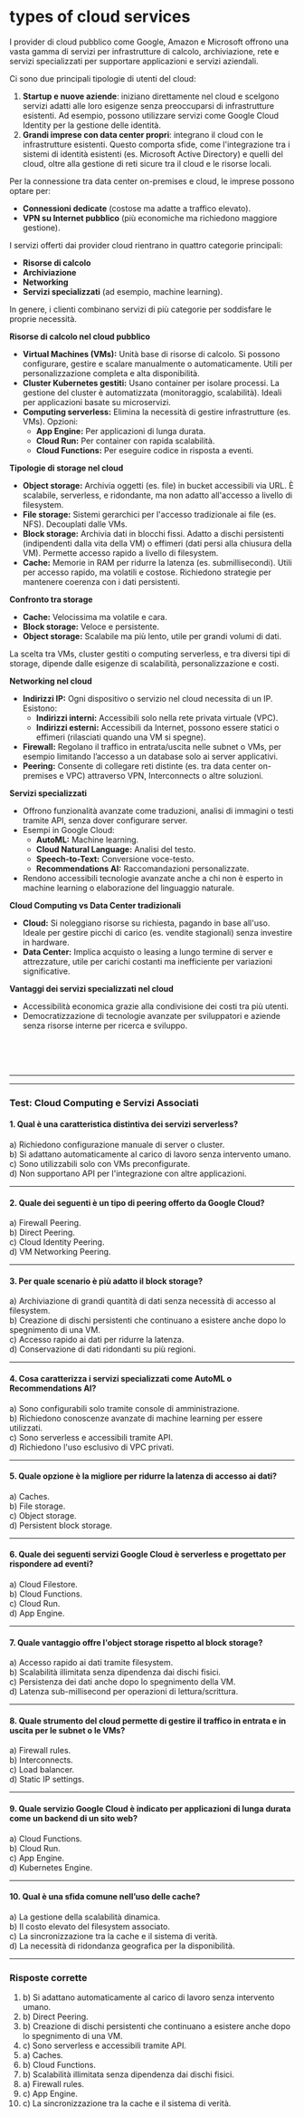 # types of cloud services

I provider di cloud pubblico come Google, Amazon e Microsoft offrono una vasta gamma di servizi per infrastrutture di calcolo, archiviazione, rete e servizi specializzati per supportare applicazioni e servizi aziendali. 

Ci sono due principali tipologie di utenti del cloud:  
1. **Startup e nuove aziende**: iniziano direttamente nel cloud e scelgono servizi adatti alle loro esigenze senza preoccuparsi di infrastrutture esistenti. Ad esempio, possono utilizzare servizi come Google Cloud Identity per la gestione delle identità.  
2. **Grandi imprese con data center propri**: integrano il cloud con le infrastrutture esistenti. Questo comporta sfide, come l'integrazione tra i sistemi di identità esistenti (es. Microsoft Active Directory) e quelli del cloud, oltre alla gestione di reti sicure tra il cloud e le risorse locali.

Per la connessione tra data center on-premises e cloud, le imprese possono optare per:  
- **Connessioni dedicate** (costose ma adatte a traffico elevato).  
- **VPN su Internet pubblico** (più economiche ma richiedono maggiore gestione).

I servizi offerti dai provider cloud rientrano in quattro categorie principali:  
- **Risorse di calcolo**  
- **Archiviazione**  
- **Networking**  
- **Servizi specializzati** (ad esempio, machine learning).

In genere, i clienti combinano servizi di più categorie per soddisfare le proprie necessità.





**Risorse di calcolo nel cloud pubblico**  
- **Virtual Machines (VMs):** Unità base di risorse di calcolo. Si possono configurare, gestire e scalare manualmente o automaticamente. Utili per personalizzazione completa e alta disponibilità.  
- **Cluster Kubernetes gestiti:** Usano container per isolare processi. La gestione del cluster è automatizzata (monitoraggio, scalabilità). Ideali per applicazioni basate su microservizi.  
- **Computing serverless:** Elimina la necessità di gestire infrastrutture (es. VMs). Opzioni:  
  - **App Engine:** Per applicazioni di lunga durata.  
  - **Cloud Run:** Per container con rapida scalabilità.  
  - **Cloud Functions:** Per eseguire codice in risposta a eventi.

**Tipologie di storage nel cloud**  
- **Object storage:** Archivia oggetti (es. file) in bucket accessibili via URL. È scalabile, serverless, e ridondante, ma non adatto all'accesso a livello di filesystem.  
- **File storage:** Sistemi gerarchici per l'accesso tradizionale ai file (es. NFS). Decouplati dalle VMs.  
- **Block storage:** Archivia dati in blocchi fissi. Adatto a dischi persistenti (indipendenti dalla vita della VM) o effimeri (dati persi alla chiusura della VM). Permette accesso rapido a livello di filesystem.  
- **Cache:** Memorie in RAM per ridurre la latenza (es. submillisecondi). Utili per accesso rapido, ma volatili e costose. Richiedono strategie per mantenere coerenza con i dati persistenti.

**Confronto tra storage**  
- **Cache:** Velocissima ma volatile e cara.  
- **Block storage:** Veloce e persistente.  
- **Object storage:** Scalabile ma più lento, utile per grandi volumi di dati.  

La scelta tra VMs, cluster gestiti o computing serverless, e tra diversi tipi di storage, dipende dalle esigenze di scalabilità, personalizzazione e costi.



**Networking nel cloud**  
- **Indirizzi IP:** Ogni dispositivo o servizio nel cloud necessita di un IP. Esistono:  
  - **Indirizzi interni:** Accessibili solo nella rete privata virtuale (VPC).  
  - **Indirizzi esterni:** Accessibili da Internet, possono essere statici o effimeri (rilasciati quando una VM si spegne).  
- **Firewall:** Regolano il traffico in entrata/uscita nelle subnet o VMs, per esempio limitando l’accesso a un database solo ai server applicativi.  
- **Peering:** Consente di collegare reti distinte (es. tra data center on-premises e VPC) attraverso VPN, Interconnects o altre soluzioni.

**Servizi specializzati**  
- Offrono funzionalità avanzate come traduzioni, analisi di immagini o testi tramite API, senza dover configurare server.  
- Esempi in Google Cloud:  
  - **AutoML:** Machine learning.  
  - **Cloud Natural Language:** Analisi del testo.  
  - **Speech-to-Text:** Conversione voce-testo.  
  - **Recommendations AI:** Raccomandazioni personalizzate.  
- Rendono accessibili tecnologie avanzate anche a chi non è esperto in machine learning o elaborazione del linguaggio naturale.

**Cloud Computing vs Data Center tradizionali**  
- **Cloud:** Si noleggiano risorse su richiesta, pagando in base all'uso. Ideale per gestire picchi di carico (es. vendite stagionali) senza investire in hardware.  
- **Data Center:** Implica acquisto o leasing a lungo termine di server e attrezzature, utile per carichi costanti ma inefficiente per variazioni significative.  

**Vantaggi dei servizi specializzati nel cloud**  
- Accessibilità economica grazie alla condivisione dei costi tra più utenti.  
- Democratizzazione di tecnologie avanzate per sviluppatori e aziende senza risorse interne per ricerca e sviluppo.


<br><br><br>


_____________________________________________________________________________________




---

### **Test: Cloud Computing e Servizi Associati**

#### 1. Qual è una caratteristica distintiva dei servizi serverless?  
a) Richiedono configurazione manuale di server o cluster.  
b) Si adattano automaticamente al carico di lavoro senza intervento umano.  
c) Sono utilizzabili solo con VMs preconfigurate.  
d) Non supportano API per l'integrazione con altre applicazioni.  

---

#### 2. Quale dei seguenti è un tipo di peering offerto da Google Cloud?  
a) Firewall Peering.  
b) Direct Peering.  
c) Cloud Identity Peering.  
d) VM Networking Peering.  

---

#### 3. Per quale scenario è più adatto il **block storage**?  
a) Archiviazione di grandi quantità di dati senza necessità di accesso al filesystem.  
b) Creazione di dischi persistenti che continuano a esistere anche dopo lo spegnimento di una VM.  
c) Accesso rapido ai dati per ridurre la latenza.  
d) Conservazione di dati ridondanti su più regioni.  

---

#### 4. Cosa caratterizza i servizi specializzati come AutoML o Recommendations AI?  
a) Sono configurabili solo tramite console di amministrazione.  
b) Richiedono conoscenze avanzate di machine learning per essere utilizzati.  
c) Sono serverless e accessibili tramite API.  
d) Richiedono l'uso esclusivo di VPC privati.  

---

#### 5. Quale opzione è la migliore per ridurre la latenza di accesso ai dati?  
a) Caches.  
b) File storage.  
c) Object storage.  
d) Persistent block storage.  

---

#### 6. Quale dei seguenti servizi Google Cloud è serverless e progettato per rispondere ad eventi?  
a) Cloud Filestore.  
b) Cloud Functions.  
c) Cloud Run.  
d) App Engine.  

---

#### 7. Quale vantaggio offre l'object storage rispetto al block storage?  
a) Accesso rapido ai dati tramite filesystem.  
b) Scalabilità illimitata senza dipendenza dai dischi fisici.  
c) Persistenza dei dati anche dopo lo spegnimento della VM.  
d) Latenza sub-millisecond per operazioni di lettura/scrittura.  

---

#### 8. Quale strumento del cloud permette di gestire il traffico in entrata e in uscita per le subnet o le VMs?  
a) Firewall rules.  
b) Interconnects.  
c) Load balancer.  
d) Static IP settings.  

---

#### 9. Quale servizio Google Cloud è indicato per applicazioni di lunga durata come un backend di un sito web?  
a) Cloud Functions.  
b) Cloud Run.  
c) App Engine.  
d) Kubernetes Engine.  

---

#### 10. Qual è una sfida comune nell’uso delle cache?  
a) La gestione della scalabilità dinamica.  
b) Il costo elevato del filesystem associato.  
c) La sincronizzazione tra la cache e il sistema di verità.  
d) La necessità di ridondanza geografica per la disponibilità.  

---

### **Risposte corrette**
1. b) Si adattano automaticamente al carico di lavoro senza intervento umano.  
2. b) Direct Peering.  
3. b) Creazione di dischi persistenti che continuano a esistere anche dopo lo spegnimento di una VM.  
4. c) Sono serverless e accessibili tramite API.  
5. a) Caches.  
6. b) Cloud Functions.  
7. b) Scalabilità illimitata senza dipendenza dai dischi fisici.  
8. a) Firewall rules.  
9. c) App Engine.  
10. c) La sincronizzazione tra la cache e il sistema di verità.  









